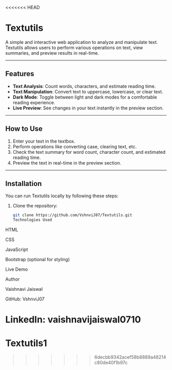 <<<<<<< HEAD
# Textutils

A simple and interactive web application to analyze and manipulate text. Textutils allows users to perform various operations on text, view summaries, and preview results in real-time.

---

## Features

- **Text Analysis**: Count words, characters, and estimate reading time.
- **Text Manipulation**: Convert text to uppercase, lowercase, or clear text.
- **Dark Mode**: Toggle between light and dark modes for a comfortable reading experience.
- **Live Preview**: See changes in your text instantly in the preview section.

---



## How to Use

1. Enter your text in the textbox.
2. Perform operations like converting case, clearing text, etc.
3. Check the text summary for word count, character count, and estimated reading time.
4. Preview the text in real-time in the preview section.

---

## Installation

You can run Textutils locally by following these steps:

1. Clone the repository:  
   ```bash
   git clone https://github.com/VshnviJ07/Textutils.git
   Technologies Used

HTML

CSS

JavaScript

Bootstrap (optional for styling)

Live Demo



Author

Vaishnavi Jaiswal

GitHub: VshnviJ07

LinkedIn: vaishnavijaiswal0710
=======
# Textutils1
>>>>>>> 6decbb9342acef58b8889a48214c80de40f1b97c
